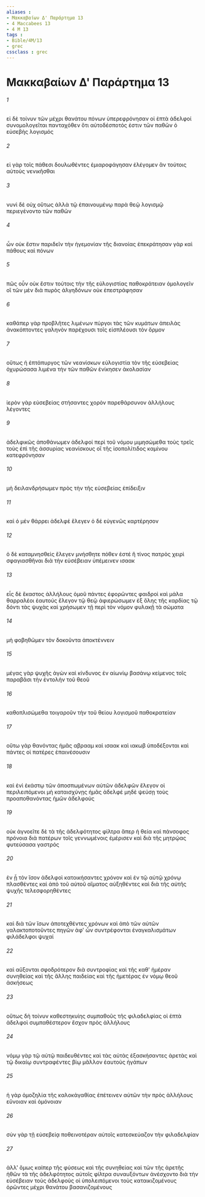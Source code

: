 ```yaml
---
aliases : 
- Μακκαβαίων Δ' Παράρτημα 13
- 4 Maccabees 13
- 4 M 13
tags : 
- Bible/4M/13
- grec
cssclass : grec
---
```


# Μακκαβαίων Δ' Παράρτημα 13

###### 1
εἰ δὲ τοίνυν τῶν μέχρι θανάτου πόνων ὑπερεφρόνησαν οἱ ἑπτὰ ἀδελφοί συνομολογεῖται πανταχόθεν ὅτι αὐτοδέσποτός ἐστιν τῶν παθῶν ὁ εὐσεβὴς λογισμός
###### 2
εἰ γὰρ τοῖς πάθεσι δουλωθέντες ἐμιαροφάγησαν ἐλέγομεν ἂν τούτοις αὐτοὺς νενικῆσθαι
###### 3
νυνὶ δὲ οὐχ οὕτως ἀλλὰ τῷ ἐπαινουμένῳ παρὰ θεῷ λογισμῷ περιεγένοντο τῶν παθῶν
###### 4
ὧν οὐκ ἔστιν παριδεῖν τὴν ἡγεμονίαν τῆς διανοίας ἐπεκράτησαν γὰρ καὶ πάθους καὶ πόνων
###### 5
πῶς οὖν οὐκ ἔστιν τούτοις τὴν τῆς εὐλογιστίας παθοκράτειαν ὁμολογεῖν οἳ τῶν μὲν διὰ πυρὸς ἀλγηδόνων οὐκ ἐπεστράφησαν
###### 6
καθάπερ γὰρ προβλῆτες λιμένων πύργοι τὰς τῶν κυμάτων ἀπειλὰς ἀνακόπτοντες γαληνὸν παρέχουσι τοῖς εἰσπλέουσι τὸν ὅρμον
###### 7
οὕτως ἡ ἑπτάπυργος τῶν νεανίσκων εὐλογιστία τὸν τῆς εὐσεβείας ὀχυρώσασα λιμένα τὴν τῶν παθῶν ἐνίκησεν ἀκολασίαν
###### 8
ἱερὸν γὰρ εὐσεβείας στήσαντες χορὸν παρεθάρσυνον ἀλλήλους λέγοντες
###### 9
ἀδελφικῶς ἀποθάνωμεν ἀδελφοί περὶ τοῦ νόμου μιμησώμεθα τοὺς τρεῖς τοὺς ἐπὶ τῆς ἀσσυρίας νεανίσκους οἳ τῆς ἰσοπολίτιδος καμίνου κατεφρόνησαν
###### 10
μὴ δειλανδρήσωμεν πρὸς τὴν τῆς εὐσεβείας ἐπίδειξιν
###### 11
καὶ ὁ μέν θάρρει ἀδελφέ ἔλεγεν ὁ δέ εὐγενῶς καρτέρησον
###### 12
ὁ δὲ καταμνησθεὶς ἔλεγεν μνήσθητε πόθεν ἐστέ ἢ τίνος πατρὸς χειρὶ σφαγιασθῆναι διὰ τὴν εὐσέβειαν ὑπέμεινεν ισαακ
###### 13
εἷς δὲ ἕκαστος ἀλλήλους ὁμοῦ πάντες ἐφορῶντες φαιδροὶ καὶ μάλα θαρραλέοι ἑαυτούς ἔλεγον τῷ θεῷ ἀφιερώσωμεν ἐξ ὅλης τῆς καρδίας τῷ δόντι τὰς ψυχὰς καὶ χρήσωμεν τῇ περὶ τὸν νόμον φυλακῇ τὰ σώματα
###### 14
μὴ φοβηθῶμεν τὸν δοκοῦντα ἀποκτέννειν
###### 15
μέγας γὰρ ψυχῆς ἀγὼν καὶ κίνδυνος ἐν αἰωνίῳ βασάνῳ κείμενος τοῖς παραβᾶσι τὴν ἐντολὴν τοῦ θεοῦ
###### 16
καθοπλισώμεθα τοιγαροῦν τὴν τοῦ θείου λογισμοῦ παθοκρατείαν
###### 17
οὕτω γὰρ θανόντας ἡμᾶς αβρααμ καὶ ισαακ καὶ ιακωβ ὑποδέξονται καὶ πάντες οἱ πατέρες ἐπαινέσουσιν
###### 18
καὶ ἑνὶ ἑκάστῳ τῶν ἀποσπωμένων αὐτῶν ἀδελφῶν ἔλεγον οἱ περιλειπόμενοι μὴ καταισχύνῃς ἡμᾶς ἀδελφέ μηδὲ ψεύσῃ τοὺς προαποθανόντας ἡμῶν ἀδελφούς
###### 19
οὐκ ἀγνοεῖτε δὲ τὰ τῆς ἀδελφότητος φίλτρα ἅπερ ἡ θεία καὶ πάνσοφος πρόνοια διὰ πατέρων τοῖς γεννωμένοις ἐμέρισεν καὶ διὰ τῆς μητρῴας φυτεύσασα γαστρός
###### 20
ἐν ᾗ τὸν ἴσον ἀδελφοὶ κατοικήσαντες χρόνον καὶ ἐν τῷ αὐτῷ χρόνῳ πλασθέντες καὶ ἀπὸ τοῦ αὐτοῦ αἵματος αὐξηθέντες καὶ διὰ τῆς αὐτῆς ψυχῆς τελεσφορηθέντες
###### 21
καὶ διὰ τῶν ἴσων ἀποτεχθέντες χρόνων καὶ ἀπὸ τῶν αὐτῶν γαλακτοποτοῦντες πηγῶν ἀφ' ὧν συντρέφονται ἐναγκαλισμάτων φιλάδελφοι ψυχαί
###### 22
καὶ αὔξονται σφοδρότερον διὰ συντροφίας καὶ τῆς καθ' ἡμέραν συνηθείας καὶ τῆς ἄλλης παιδείας καὶ τῆς ἡμετέρας ἐν νόμῳ θεοῦ ἀσκήσεως
###### 23
οὕτως δὴ τοίνυν καθεστηκυίης συμπαθοῦς τῆς φιλαδελφίας οἱ ἑπτὰ ἀδελφοὶ συμπαθέστερον ἔσχον πρὸς ἀλλήλους
###### 24
νόμῳ γὰρ τῷ αὐτῷ παιδευθέντες καὶ τὰς αὐτὰς ἐξασκήσαντες ἀρετὰς καὶ τῷ δικαίῳ συντραφέντες βίῳ μᾶλλον ἑαυτοὺς ἠγάπων
###### 25
ἡ γὰρ ὁμοζηλία τῆς καλοκἀγαθίας ἐπέτεινεν αὐτῶν τὴν πρὸς ἀλλήλους εὔνοιαν καὶ ὁμόνοιαν
###### 26
σὺν γὰρ τῇ εὐσεβείᾳ ποθεινοτέραν αὑτοῖς κατεσκεύαζον τὴν φιλαδελφίαν
###### 27
ἀλλ' ὅμως καίπερ τῆς φύσεως καὶ τῆς συνηθείας καὶ τῶν τῆς ἀρετῆς ἠθῶν τὰ τῆς ἀδελφότητος αὐτοῖς φίλτρα συναυξόντων ἀνέσχοντο διὰ τὴν εὐσέβειαν τοὺς ἀδελφοὺς οἱ ὑπολειπόμενοι τοὺς καταικιζομένους ὁρῶντες μέχρι θανάτου βασανιζομένους
